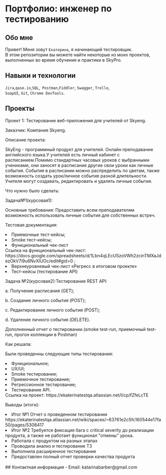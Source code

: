 # Портфолио: инженер по тестированию
## Обо мне 
Привет! Меня зовут ``Екатерина``, я начинающий тестировщик. <br>
В этом репозитории вы можете найти некоторые из моих проектов, выполненных во время обучения и практики в SkyPro.
<br>
## Навыки и технологии
``Jira``,``qase.io``,``SQL``,`` Postman``,``Fiddler``, ``Swagger``, ``Trello``, <br>
``SoapUI``, ``Git``, ``Chrome DevTools``.
## Проекты
<p> Проект 1: Тестирование веб-приложения для учителей от Skyeng.</p>
<p>Заказчик: Компания Skyeng.
<p>
<p>Описание проекта:
<p>
<p>SkyEng - программный продукт для учителей. Онлайн преподавание английского языка.У учителей есть личный кабинет с расписанием.Помимо стандартных часовых уроков с выбранными учениками, они заносят в расписание другие свои уроки как личные события. События в расписании можно распределить по цветам, также возможность создать урок/личное событие разной длительности. Учителя могут создавать, редактировать и удалять личные события.
<p> 
<p>Что нужно было сделать:
<p>
<p>Задача№1(курсовая1):
<p>
<p> Основные требования: Предоставить всем преподавателям возможность использовать личные события для собственных встреч.</p>
<p> Тестовая документация: 
<p>
<li> Приемочные тест-кейсы;</li>
<li> Smoke тест-кейсы;</li>
<li> Функциональный чек-лист </li>
Cсылка на функциональный чек-лист: https://docs.google.com/spreadsheets/d/1Lbn4qLEcUSzoVWh2zcinTMXaJdezOkV7i9u6NvXlUOc/edit#gid=0 ;
<li> Верхнеуровневый чек-лист  «Регресс в итоговом проекте» </li>
<li> Тест-кейсы (тестирование API) </li>
<p></p>
<p>Задача №2(курсовая2):Тестирование REST API:</p>
<p> a. Получение расписания (GET);</p>
<p>b. Создание личного события (POST);</p>
<p>c. Редактирование личного события (POST);</p>
<p>d. Удаление личного события (DELETE).</p>
<p> Дополненный отчет о тестировании.(smoke test-run, приемочный test-run, прогон коллекции в Postman)</p>
<p>Как решала:</p>
<p>Были проведенны следующие типы тестирования:</p>
<li> Функциональное;</li>
<li> UX/UI;</li>
<li> Smoke тестирование;</li>
<li> Приемочное тестирование;</li>
<li> Регрессионное тестирование;</li>
<li> Тестирование API.</li>
<a> Ссылка на проект: https://ekaterinatestqa.atlassian.net/l/cp/fZfeLcTE </a>
<p>Выводы (итоги):
<p>
<li>Итог №1 Отчет о проведенном тестировании https://ekaterinatestqa.atlassian.net/wiki/spaces/~63761e2c5fc160544e17fa50/pages/5308417 </li>
<li>Итог №2 Требуется фиксация бага с critical severity до реализации продукта, а также не работает функционал "отмены" урока.</li>
<li>Работала с продуктом на разных этапах</li>
<li>Проводила анализ и тестирование ТЗ</li>
<li>Выполнила расширенное тестирование</li>
<li>Предоставлен полный отчет проверки качества продукта</li>
<br> 
## Контактная информация
- Email: katarinabarber@gmail.com
